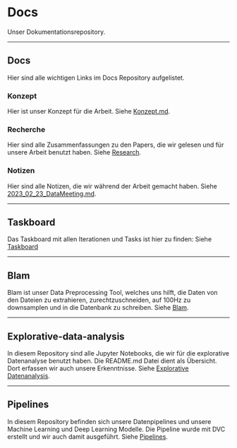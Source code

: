 # Docs
Unser Dokumentationsrepository.

---
## Docs
Hier sind alle wichtigen Links im Docs Repository aufgelistet.

### Konzept
Hier ist unser Konzept für die Arbeit.
Siehe [Konzept.md](Konzept.md).

### Recherche
Hier sind alle Zusammenfassungen zu den Papers, die wir gelesen und für unsere Arbeit benutzt haben.
Siehe [Research](recherche/README.md).

### Notizen
Hier sind alle Notizen, die wir während der Arbeit gemacht haben.
Siehe [2023_02_23_DataMeeting.md](notizen/2023_02_23_DataMeeting.md).

---
## Taskboard
Das Taskboard mit allen Iterationen und Tasks ist hier zu finden:
Siehe [Taskboard](https://github.com/orgs/Sensor-Based-Activity-Recognition/projects/1/views/1)

---
## Blam
Blam ist unser Data Preprocessing Tool, welches uns hilft, die Daten von den Dateien zu extrahieren, zurechtzuschneiden, auf 100Hz zu downsamplen und in die Datenbank zu schreiben.
Siehe [Blam](https://github.com/Sensor-Based-Activity-Recognition/blam).

---
## Explorative-data-analysis
In diesem Repository sind alle Jupyter Notebooks, die wir für die explorative Datenanalyse benutzt haben.
Die README.md Datei dient als Übersicht. Dort erfassen wir auch unsere Erkenntnisse.
Siehe [Explorative Datenanalysis](https://github.com/Sensor-Based-Activity-Recognition/explorative-data-analysis).

---
## Pipelines
In diesem Repository befinden sich unsere Datenpipelines und unsere Machine Learning und Deep Learning Modelle.
Die Pipeline wurde mit DVC erstellt und wir auch damit ausgeführt.
Siehe [Pipelines](https://githun.com/Sensor-Based-Activity-Recognition/pipelines).
